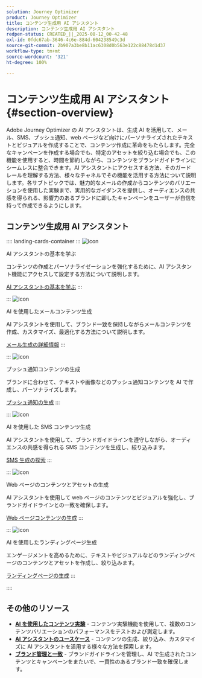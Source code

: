 ```yaml
---
solution: Journey Optimizer
product: Journey Optimizer
title: コンテンツ生成用 AI アシスタント
description: コンテンツ生成用 AI アシスタント
redpen-status: CREATED_||_2025-08-12_00-42-48
exl-id: 0fdc67ab-3646-4c6e-884d-604238549c3d
source-git-commit: 2b907a3be8b11ac6308d0b563e122c88478d1d37
workflow-type: tm+mt
source-wordcount: '321'
ht-degree: 100%

---
```


# コンテンツ生成用 AI アシスタント{#section-overview}

Adobe Journey Optimizer の AI アシスタントは、生成 AI を活用して、メール、SMS、プッシュ通知、web ページなど向けにパーソナライズされたテキストとビジュアルを作成することで、コンテンツ作成に革命をもたらします。完全なキャンペーンを作成する場合でも、特定のアセットを絞り込む場合でも、この機能を使用すると、時間を節約しながら、コンテンツをブランドガイドラインにシームレスに整合できます。AI アシスタントにアクセスする方法、そのガードレールを理解する方法、様々なチャネルでその機能を活用する方法について説明します。各サブトピックでは、魅力的なメールの作成からコンテンツのバリエーションを使用した実験まで、実用的なガイダンスを提供し、オーディエンスの共感を得られる、影響力のあるブランドに即したキャンペーンをユーザーが自信を持って作成できるようにします。

## コンテンツ生成用 AI アシスタント

:::: landing-cards-container
:::
![icon](https://cdn.experienceleague.adobe.com/icons/circle-play.svg?lang=ja)

AI アシスタントの基本を学ぶ

コンテンツの作成とパーソナライゼーションを強化するために、AI アシスタント機能にアクセスして設定する方法について説明します。

[AI アシスタントの基本を学ぶ](../using/content-management/gs-generative.md)
:::

:::
![icon](https://cdn.experienceleague.adobe.com/icons/envelope.svg?lang=ja)

AI を使用したメールコンテンツ生成

AI アシスタントを使用して、ブランド一致を保持しながらメールコンテンツを作成、カスタマイズ、最適化する方法について説明します。

[メール生成の詳細情報](../using/content-management/generative-email.md)
:::

:::
![icon](https://cdn.experienceleague.adobe.com/icons/bell.svg?lang=ja)

プッシュ通知コンテンツの生成

ブランドに合わせて、テキストや画像などのプッシュ通知コンテンツを AI で作成し、パーソナライズします。

[プッシュ通知の生成](../using/content-management/generative-push.md)
:::

:::
![icon](https://cdn.experienceleague.adobe.com/icons/message.svg?lang=ja)

AI を使用した SMS コンテンツ生成

AI アシスタントを使用して、ブランドガイドラインを遵守しながら、オーディエンスの共感を得られる SMS コンテンツを生成し、絞り込みます。

[SMS 生成の探索](../using/content-management/generative-sms.md)
:::

:::
![icon](https://cdn.experienceleague.adobe.com/icons/globe.svg?lang=ja)

Web ページのコンテンツとアセットの生成

AI アシスタントを使用して web ページのコンテンツとビジュアルを強化し、ブランドガイドラインとの一致を確保します。

[Web ページコンテンツの生成](../using/content-management/generative-web.md)
:::

:::
![icon](https://cdn.experienceleague.adobe.com/icons/window-maximize.svg?lang=ja)

AI を使用したランディングページ生成

エンゲージメントを高めるために、テキストやビジュアルなどのランディングページのコンテンツとアセットを作成し、絞り込みます。

[ランディングページの生成](../using/content-management/generative-lp.md)
:::

::::


## その他のリソース

- **[AI を使用したコンテンツ実験](../using/content-management/generative-experimentation.md)** - コンテンツ実験機能を使用して、複数のコンテンツバリエーションのパフォーマンスをテストおよび測定します。
- **[AI アシスタントのユースケース](../using/content-management/generative-uc.md)** - コンテンツの生成、絞り込み、カスタマイズに AI アシスタントを活用する様々な方法を探索します。
- **[ブランド管理と一致](brands-landing-page.md)** - ブランドガイドラインを管理し、AI で生成されたコンテンツとキャンペーンをまたいで、一貫性のあるブランド一致を確保します。
